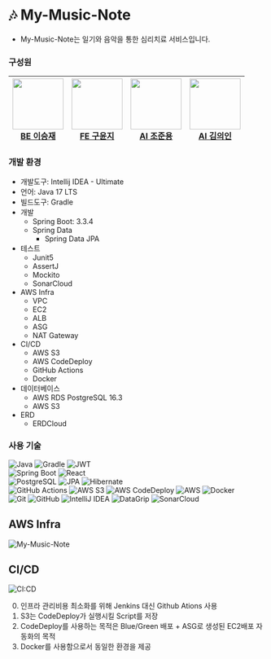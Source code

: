 #   🎶 My-Music-Note
- My-Music-Note는 일기와 음악을 통한 심리치료 서비스입니다.

### 구성원
| <a href="https://github.com/masiljangajji"><img src="https://github.com/masiljangajji.png" width="100px"><br>BE 이승재</a> | <a href="https://github.com/kooyoonji"><img src="https://github.com/kooyoonji.png" width="100px"><br>FE 구윤지</a> | <a href="https://github.com/NyongCho"><img src="https://github.com/NyongCho.png" width="100px"><br>AI 조준용</a> |<a href="https://github.com/UiinKim"><img src="https://github.com/UiinKim.png" width="100px"><br>AI 김의인</a> 
|-----|-----|-----|----|

### 개발 환경
- 개발도구: Intellij IDEA - Ultimate
- 언어: Java 17 LTS<br>
- 빌드도구: Gradle
- 개발
  - Spring Boot: 3.3.4
  - Spring Data
    - Spring Data JPA
- 테스트
  - Junit5
  - AssertJ
  - Mockito
  - SonarCloud
- AWS Infra
  - VPC
  - EC2
  - ALB
  - ASG
  - NAT Gateway
- CI/CD
  - AWS S3
  - AWS CodeDeploy
  - GitHub Actions
  - Docker
- 데이터베이스
  - AWS RDS PostgreSQL 16.3
  - AWS S3
- ERD
  - ERDCloud

### 사용 기술
![Java](https://img.shields.io/badge/java-%23ED8B00.svg?style=for-the-badge&logo=openjdk&logoColor=white)
![Gradle](https://img.shields.io/badge/Gradle-02303A.svg?style=for-the-badge&logo=gradle&logoColor=white)
![JWT](https://img.shields.io/badge/JWT-black?style=for-the-badge&logo=JSON%20web%20tokens)
<br>
![Spring Boot](https://img.shields.io/badge/Spring_Boot-%236DB33F.svg?style=for-the-badge&logo=spring-boot&logoColor=white)
![React](https://img.shields.io/badge/React-61DAFB.svg?style=for-the-badge&logo=react&logoColor=black)
<br>
![PostgreSQL](https://img.shields.io/badge/PostgreSQL-4169E1.svg?style=for-the-badge&logo=postgresql&logoColor=white)
![JPA](https://img.shields.io/badge/JPA-007396.svg?style=for-the-badge&logo=java&logoColor=white)
![Hibernate](https://img.shields.io/badge/Hibernate-59666C.svg?style=for-the-badge&logo=hibernate&logoColor=white)
<br>
![GitHub Actions](https://img.shields.io/badge/github%20actions-%232671E5.svg?style=for-the-badge&logo=githubactions&logoColor=white)
![AWS S3](https://img.shields.io/badge/Amazon%20S3-569A31.svg?style=for-the-badge&logo=amazon-s3&logoColor=white)
![AWS CodeDeploy](https://img.shields.io/badge/AWS%20CodeDeploy-232F3E.svg?style=for-the-badge&logo=amazon-aws&logoColor=white)
![AWS](https://img.shields.io/badge/Amazon%20AWS-232F3E.svg?style=for-the-badge&logo=amazon-aws&logoColor=white)
![Docker](https://img.shields.io/badge/Docker-2496ED?style=for-the-badge&logo=Docker&logoColor=white)
<br>
![Git](https://img.shields.io/badge/Git-F05032.svg?style=for-the-badge&logo=git&logoColor=white)
![GitHub](https://img.shields.io/badge/GitHub-181717.svg?style=for-the-badge&logo=github&logoColor=white)
![IntelliJ IDEA](https://img.shields.io/badge/IntelliJ_IDEA-000000.svg?style=for-the-badge&logo=intellij-idea&logoColor=white)
![DataGrip](https://img.shields.io/badge/DataGrip-000000.svg?style=for-the-badge&logo=datagrip&logoColor=white)
![SonarCloud](https://img.shields.io/badge/SonarCloud-F3702A.svg?style=for-the-badge&logo=sonarcloud&logoColor=white)


## AWS Infra
![My-Music-Note](https://github.com/user-attachments/assets/384049f4-670b-464b-b53f-b2b6579e8622)


## CI/CD

![CI:CD](https://github.com/user-attachments/assets/f96eb2c9-a07a-42cd-b910-4bd0344e22f2)

0. 인프라 관리비용 최소화를 위해 Jenkins 대신 Github Ations 사용
1. S3는 CodeDeploy가 실행시킬 Script를 저장
2. CodeDeploy를 사용하는 목적은 Blue/Green 배포 + ASG로 생성된 EC2배포 자동화의 목적 
3. Docker를 사용함으로서 동일한 환경을 제공


